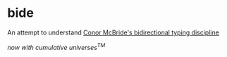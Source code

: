# bide

An attempt to understand [Conor McBride's bidirectional typing discipline](https://pigworker.wordpress.com/2018/08/06/basics-of-bidirectionalism/)

*now with cumulative universes<sup>TM</sup>*
